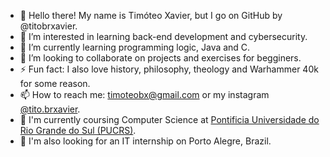- 👋 Hello there! My name is Timóteo Xavier, but I go on GitHub by @titobrxavier.
- 👀 I’m interested in learning back-end development and cybersecurity.
- 🌱 I’m currently learning programming logic, Java and C.
- 💞️ I’m looking to collaborate on projects and exercises for begginers.
- ⚡ Fun fact: I also love history, philosophy, theology and Warhammer 40k for some reason. 
- 📫 How to reach me: timoteobx@gmail.com or my instagram [@tito.brxavier](https://www.instagram.com/tito.bragancax/).
- 🔭 I'm currently coursing Computer Science at [Pontificia Universidade do Rio Grande do Sul (PUCRS)](https://portal.pucrs.br/).
- 🤔 I'm also looking for an IT internship on Porto Alegre, Brazil. 
<!---
titobrxavier/titobrxavier is a ✨ special ✨ repository because its `README.md` (this file) appears on your GitHub profile.
You can click the Preview link to take a look at your changes.
--->
